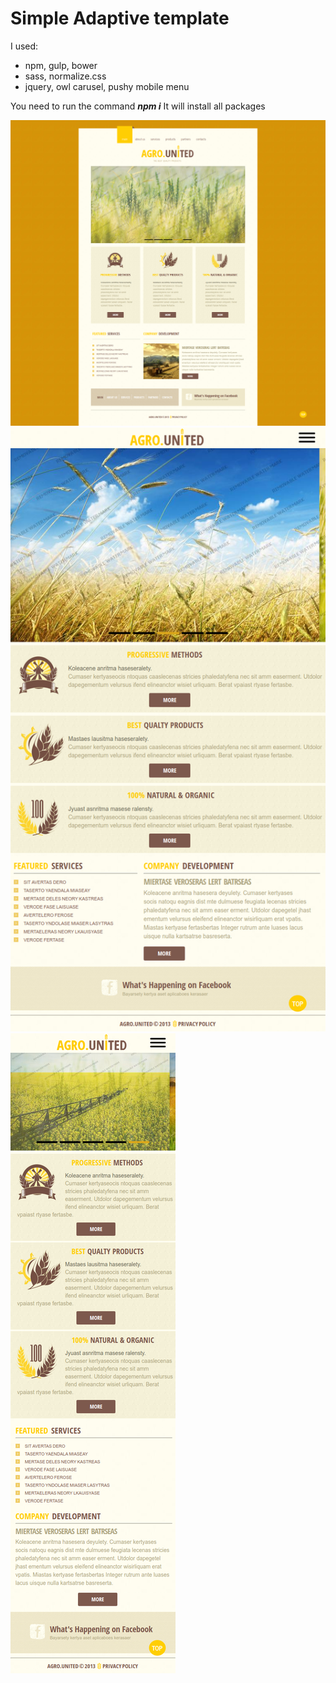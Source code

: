 # Simple Adaptive template

I used:

 - npm,  gulp,  bower
 -  sass,    normalize.css
 -  jquery, owl carusel, pushy mobile menu
 
You need to run the command ***npm i*** It will install all packages

![page for desctop](preview/medium.png)
![page for tablet](preview/tablet.png)
![page for mobile](preview/mobile.png)